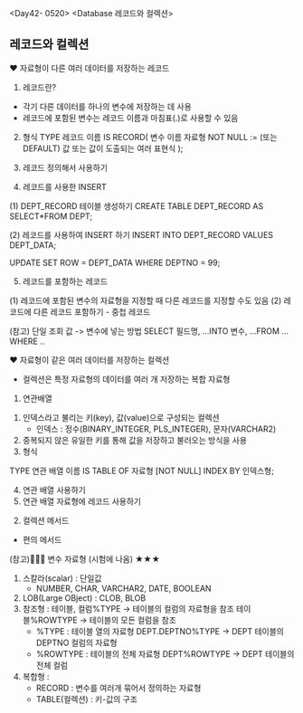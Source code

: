 <Day42- 0520>
<Database 레코드와 컬렉션>

## 레코드와 컬렉션

❤️ 자료형이 다른 여러 데이터를 저장하는 레코드

1. 레코드란?

- 각기 다른 데이터를 하나의 변수에 저장하는 데 사용
- 레코드에 포함된 변수는 레코드 이름과 마침표(.)로 사용할 수 있음

2. 형식
   TYPE 레코드 이름 IS RECORD(
   변수 이름 자료형 NOT NULL := (또는 DEFAULT) 값 또는 값이 도출되는 여러 표현식
   );

3. 레코드 정의해서 사용하기

4. 레코드를 사용한 INSERT

(1) DEPT_RECORD 테이블 생성하기
CREATE TABLE DEPT_RECORD AS SELECT\*FROM DEPT;

(2) 레코드를 사용하여 INSERT 하기
INSERT INTO DEPT_RECORD VALUES DEPT_DATA;

UPDATE
SET ROW = DEPT_DATA
WHERE DEPTNO = 99;

5. 레코드를 포함하는 레코드

(1) 레코드에 포함된 변수의 자료형을 지정할 때 다른 레코드를 지정할 수도 있음
(2) 레코드에 다른 레코드 포함하기 - 중첩 레코드

(참고)
단일 조회 값 -> 변수에 넣는 방법
SELECT 필드명, ...INTO 변수, ...FROM ... WHERE ..

❤️ 자료형이 같은 여러 데이터를 저장하는 컬렉션

- 컬렉션은 특정 자료형의 데이터를 여러 개 저장하는 복합 자료형

1. 연관배열

1) 인덱스라고 불리는 키(key), 값(value)으로 구성되는 컬렉션
   - 인덱스 : 정수(BINARY_INTEGER, PLS_INTEGER), 문자(VARCHAR2)
2) 중복되지 않은 유일한 키를 통해 값을 저장하고 불러오는 방식을 사용
3) 형식

TYPE 연관 배열 이름 IS TABLE OF 자료형 [NOT NULL]
INDEX BY 인덱스형;

4. 연관 배열 사용하기
5. 연관 배열 자료형에 레코드 사용하기

2) 컬렉션 메서드

- 편의 메서드

(참고)💙💙💙
변수 자료형 (시험에 나옴) ★★★

1. 스칼라(scalar) : 단일값
   - NUMBER, CHAR, VARCHAR2, DATE, BOOLEAN
2. LOB(Large OBject) : CLOB, BLOB
3. 참조형 : 테이블, 컬럼%TYPE -> 테이블의 컬럼의 자료형을 참조
   테이블%ROWTYPE -> 테이블의 모든 컬럼을 참조
   - %TYPE : 테이블 열의 자료형
     DEPT.DEPTNO%TYPE -> DEPT 테이블의 DEPTNO 컬럼의 자료형
   - %ROWTYPE : 테이블의 전체 자료형
     DEPT%ROWTYPE -> DEPT 테이블의 전체 컬럼
4. 복합형 :
   - RECORD : 변수를 여러개 묶어서 정의하는 자료형
   - TABLE(컬렉션) : 키-값의 구조
